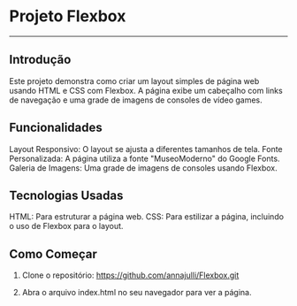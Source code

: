# Projeto Flexbox
---
## Introdução
Este projeto demonstra como criar um layout simples de página web usando HTML e CSS com Flexbox. A página exibe um cabeçalho com links de navegação e uma grade de imagens de consoles de vídeo games.

## Funcionalidades
Layout Responsivo: O layout se ajusta a diferentes tamanhos de tela.
Fonte Personalizada: A página utiliza a fonte "MuseoModerno" do Google Fonts.
Galeria de Imagens: Uma grade de imagens de consoles usando Flexbox.

## Tecnologias Usadas
HTML: Para estruturar a página web.
CSS: Para estilizar a página, incluindo o uso de Flexbox para o layout.

## Como Começar
1. Clone o repositório:
https://github.com/annajulli/Flexbox.git

2. Abra o arquivo index.html no seu navegador para ver a página.



